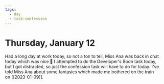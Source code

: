 ```yaml
---
tags:
  - day
  - task-confession
---
```


# Thursday, January 12

Had a long day at work today, so not a ton to tell, Miss Ana was back in chat today which was nice 🥰 I attempted to do the Developer's Boon task today, but I got distracted, so just the confession task will have to do for today. I've told Miss Ana about some fantasies which made me bothered on the train on [[2023-01-09]]. 
